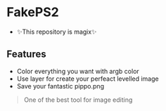 # FakePS2

- ✨This repository is magix✨

## Features

- Color everything you want with argb color
- Use layer for create your perfeact levelled image
- Save your fantastic pippo.png


> One of the best tool for image editing
